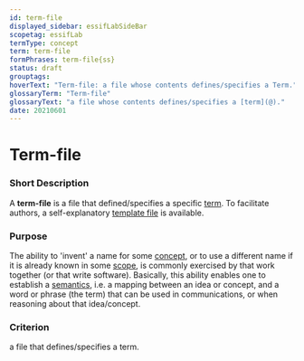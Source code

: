 ```yaml
---
id: term-file
displayed_sidebar: essifLabSideBar
scopetag: essifLab
termType: concept
term: term-file
formPhrases: term-file{ss}
status: draft
grouptags:
hoverText: "Term-file: a file whose contents defines/specifies a Term."
glossaryTerm: "Term-file"
glossaryText: "a file whose contents defines/specifies a [term](@)."
date: 20210601
---
```


# Term-file

### Short Description

A **term-file** is a file that defined/specifies a specific [term](@). To facilitate authors, a self-explanatory [template file](/tev1/term-file.md) is available.

### Purpose

The ability to 'invent' a name for some [concept](@), or to use a different name if it is already known in some [scope](@), is commonly exercised by that work together (or that write software). Basically, this ability enables one to establish a [semantics](@), i.e. a mapping between an idea or concept, and a word or phrase (the term) that can be used in communications, or when reasoning about that idea/concept.

### Criterion

a file that defines/specifies a term.
